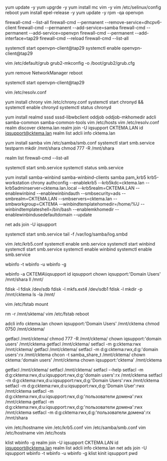 yum update -y
yum upgrde -y
yum install mc vim -y
vim /etc/selinux/config 
reboot
yum install epel-release -y
yum update -y
rpm -qa openvpn

firewall-cmd --list-all
firewall-cmd --permanent --remove-service=dhcpv6-client
firewall-cmd --permanent --add-service=samba
firewall-cmd --permanent --add-service=openvpn
firewall-cmd --permanent --add-interface=tap29
firewall-cmd --reload
firewall-cmd --list-all

systemctl start openvpn-client@tap29
systemctl enable openvpn-client@tap29
   
   
vim /etc/default/grub 
grub2-mkconfig -o /boot/grub2/grub.cfg 

yum remove NetworkManager 
reboot

systemctl start openvpn-client@tap29

vim /etc/resolv.conf 

yum install chrony
vim /etc/chrony.conf
systemctl start chronyd && systemctl enable chronyd
systemctl status chronyd 

yum install realmd sssd sssd-libwbclient oddjob oddjob-mkhomedir adcli samba-common samba-common-tools
vim /etc/hosts
vim /etc/resolv.conf 
realm discover cktema.lan
realm join -U iqsupport CKTEMA.LAN
id iqsupport@cktema.lan
realm list
adcli info cktema.lan

yum install samba
vim /etc/samba/smb.conf
systemctl start smb.service
testparm
mkdir /mnt/shara
chmod 777 -R /mnt/shara

realm list
firewall-cmd --list-all

systemctl start smb.service
systemctl status smb.service

yum install samba-winbind samba-winbind-clients samba pam_krb5 krb5-workstation chrony
authconfig --enablekrb5 --krb5kdc=cktema.lan --krb5adminserver=cktema.lan.local --krb5realm=CKTEMA.LAN --enablewinbind --enablewinbindauth --smbsecurity=ads --smbrealm=CKTEMA.LAN --smbservers=cktema.lan --smbworkgroup=CKTEMA --winbindtemplatehomedir=/home/%U --winbindtemplateshell=/bin/bash --enablemkhomedir --enablewinbindusedefaultdomain --update

net ads join -U iqsupport

systemctl start smb.service
tail -f /var/log/samba/log.smbd 

vim /etc/krb5.conf
systemctl enable smb.service
systemctl start winbind
systemctl start smb.service
systemctl enable winbind
systemctl enable smb.service

wbinfo -t
wbinfo -u
wbinfo -g

wbinfo -a CKTEMA\\iqsupport
id iqsupport
chown iqsupport:'Domain Users' /mnt/shara
ll /mnt/

fdisk -l
fdisk /dev/sdb
fdisk -l
mkfs.ext4 /dev/sdb1
fdisk -l
mkdir -p /mnt/cktema
ls -la /mnt/

vim /etc/fstab 
mount

rm -r /mnt/sktema/
vim /etc/fstab 
reboot

adcli info cktema.lan
chown iqsupport:'Domain Users' /mnt/cktema
chmod 0750 /mnt/cktema/

getfacl /mnt/cktema/
chmod 777 -R /mnt/cktema/
chown iqsupport:'domain users' /mnt/cktema
getfacl /mnt/cktema/
setfacl -m g:cktema:rwx /mnt/cktema/
getfacl /mnt/cktema/
setfacl -m d:g:cktema:rwx,d:g:'domain users':rx /mnt/cktema
chcon -t samba_share_t /mnt/cktema/
chown cktema:'domain users' /mnt/cktema
chown iqsupport:'cktema' /mnt/cktema

getfacl /mnt/cktema/
setfacl /mnt/cktema/
setfacl --help
setfacl -m d:g:cktema:rwx,d:u:iqsupport:rwx,d:g:'domain users':rx /mnt/cktema
setfacl -m d:g:cktema:rwx,d:u:iqsupport:rwx,d:g:'Domain Users':rwx /mnt/cktema
setfacl -m d:g:cktema:rwx,d:u:iqsupport:rwx,d:g:'Domain User':rwx /mnt/cktema
setfacl -m d:g:cktema:rwx,d:u:iqsupport:rwx,d:g:'пользователи домена':rwx /mnt/cktema
getfacl -m d:g:cktema:rwx,d:u:iqsupport:rwx,d:g:'пользователи домена':rwx /mnt/cktema
setfacl -m d:g:cktema:rwx,d:g:'пользователи домена':rx /mnt/shara

vim /etc/hostname 
vim /etc/krb5.conf
vim /etc/samba/smb.conf
vim /etc/hostname 
vim /etc/hosts

klist
wbinfo -g
realm join -U iqsupport CKTEMA.LAN
id iqsupport@cktema.lan
realm list
adcli info cktema.lan
net ads join -U iqsupport
wbinfo -t
wbinfo -u
wbinfo -g
klist 
kinit iqsupport 
pwd
